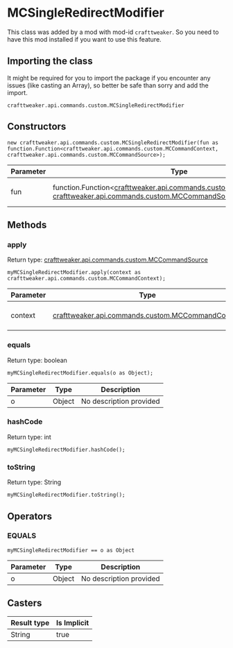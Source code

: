 # MCSingleRedirectModifier

This class was added by a mod with mod-id `crafttweaker`. So you need to have this mod installed if you want to use this feature.

## Importing the class
It might be required for you to import the package if you encounter any issues (like casting an Array), so better be safe than sorry and add the import.  
```zenscript
crafttweaker.api.commands.custom.MCSingleRedirectModifier
```

## Constructors
```zenscript
new crafttweaker.api.commands.custom.MCSingleRedirectModifier(fun as function.Function<crafttweaker.api.commands.custom.MCCommandContext, crafttweaker.api.commands.custom.MCCommandSource>);
```
| Parameter | Type | Description |
|-----------|------|-------------|
| fun | function.Function&lt;[crafttweaker.api.commands.custom.MCCommandContext](/vanilla/api/commands/custom/MCCommandContext), [crafttweaker.api.commands.custom.MCCommandSource](/vanilla/api/commands/custom/MCCommandSource)&gt; | No description provided |



## Methods
### apply

Return type: [crafttweaker.api.commands.custom.MCCommandSource](/vanilla/api/commands/custom/MCCommandSource)

```zenscript
myMCSingleRedirectModifier.apply(context as crafttweaker.api.commands.custom.MCCommandContext);
```

| Parameter | Type | Description |
|-----------|------|-------------|
| context | [crafttweaker.api.commands.custom.MCCommandContext](/vanilla/api/commands/custom/MCCommandContext) | No description provided |


### equals

Return type: boolean

```zenscript
myMCSingleRedirectModifier.equals(o as Object);
```

| Parameter | Type | Description |
|-----------|------|-------------|
| o | Object | No description provided |


### hashCode

Return type: int

```zenscript
myMCSingleRedirectModifier.hashCode();
```

### toString

Return type: String

```zenscript
myMCSingleRedirectModifier.toString();
```


## Operators
### EQUALS

```zenscript
myMCSingleRedirectModifier == o as Object
```

| Parameter | Type | Description |
|-----------|------|-------------|
| o | Object | No description provided |

## Casters

| Result type | Is Implicit |
|-------------|-------------|
| String | true |

